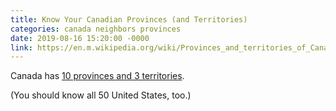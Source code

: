 ```yaml
---
title: Know Your Canadian Provinces (and Territories)
categories: canada neighbors provinces
date: 2019-08-16 15:20:00 -0000
link: https://en.m.wikipedia.org/wiki/Provinces_and_territories_of_Canada
---
```

Canada has <a href="https://en.m.wikipedia.org/wiki/Provinces_and_territories_of_Canada">10 provinces and 3 territories</a>.

(You should know all 50 United States, too.)

